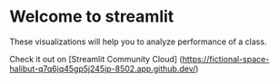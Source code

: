 # Welcome to streamlit

These visualizations will help you to analyze performance of a class.

Check it out on [Streamlit Community Cloud] (https://fictional-space-halibut-q7q6jq45gp5j245jp-8502.app.github.dev/)